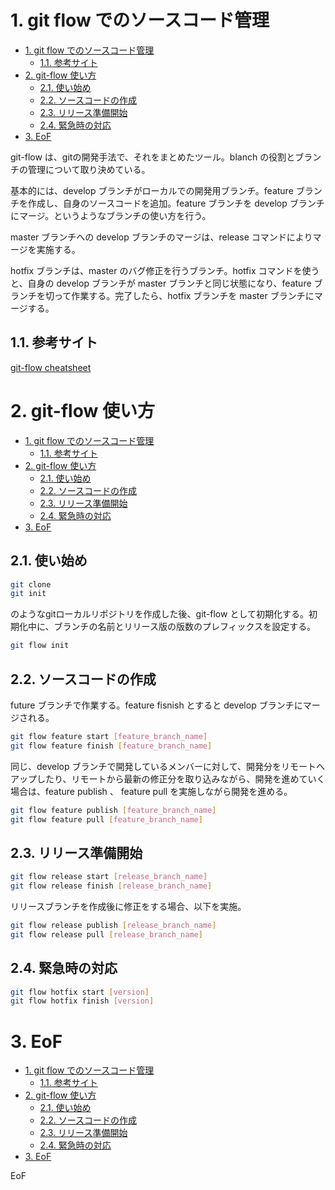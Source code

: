 # 1. git flow でのソースコード管理

<!-- TOC -->
- [1. git flow でのソースコード管理](#1-git-flow-でのソースコード管理)
  - [1.1. 参考サイト](#11-参考サイト)
- [2. git-flow 使い方](#2-git-flow-使い方)
  - [2.1. 使い始め](#21-使い始め)
  - [2.2. ソースコードの作成](#22-ソースコードの作成)
  - [2.3. リリース準備開始](#23-リリース準備開始)
  - [2.4. 緊急時の対応](#24-緊急時の対応)
- [3. EoF](#3-eof)

git-flow は、gitの開発手法で、それをまとめたツール。blanch の役割とブランチの管理について取り決めている。

基本的には、develop ブランチがローカルでの開発用ブランチ。feature ブランチを作成し、自身のソースコードを追加。feature ブランチを develop ブランチにマージ。というようなブランチの使い方を行う。

master ブランチへの develop ブランチのマージは、release コマンドによりマージを実施する。

hotfix ブランチは、master のバグ修正を行うブランチ。hotfix コマンドを使うと、自身の develop ブランチが master ブランチと同じ状態になり、feature ブランチを切って作業する。完了したら、hotfix ブランチを master ブランチにマージする。

## 1.1. 参考サイト

[git-flow cheatsheet](https://danielkummer.github.io/git-flow-cheatsheet/index.ja_JP.html)

# 2. git-flow 使い方

<!-- TOC -->
- [1. git flow でのソースコード管理](#1-git-flow-でのソースコード管理)
  - [1.1. 参考サイト](#11-参考サイト)
- [2. git-flow 使い方](#2-git-flow-使い方)
  - [2.1. 使い始め](#21-使い始め)
  - [2.2. ソースコードの作成](#22-ソースコードの作成)
  - [2.3. リリース準備開始](#23-リリース準備開始)
  - [2.4. 緊急時の対応](#24-緊急時の対応)
- [3. EoF](#3-eof)

## 2.1. 使い始め

```bash
git clone
git init
```

のようなgitローカルリポジトリを作成した後、git-flow として初期化する。初期化中に、ブランチの名前とリリース版の版数のプレフィックスを設定する。

```bash
git flow init
```

## 2.2. ソースコードの作成

future ブランチで作業する。feature fisnish とすると develop ブランチにマージされる。

```bash
git flow feature start [feature_branch_name]
git flow feature finish [feature_branch_name]
```

同じ、develop ブランチで開発しているメンバーに対して、開発分をリモートへアップしたり、リモートから最新の修正分を取り込みながら、開発を進めていく場合は、feature publish 、 feature pull を実施しながら開発を進める。

```bash
git flow feature publish [feature_branch_name]
git flow feature pull [feature_branch_name]
```

## 2.3. リリース準備開始

```bash
git flow release start [release_branch_name]
git flow release finish [release_branch_name]
```

リリースブランチを作成後に修正をする場合、以下を実施。

```bash
git flow release publish [release_branch_name]
git flow release pull [release_branch_name]
```

## 2.4. 緊急時の対応

```bash
git flow hotfix start [version]
git flow hotfix finish [version]
```

# 3. EoF

<!-- TOC -->
- [1. git flow でのソースコード管理](#1-git-flow-でのソースコード管理)
  - [1.1. 参考サイト](#11-参考サイト)
- [2. git-flow 使い方](#2-git-flow-使い方)
  - [2.1. 使い始め](#21-使い始め)
  - [2.2. ソースコードの作成](#22-ソースコードの作成)
  - [2.3. リリース準備開始](#23-リリース準備開始)
  - [2.4. 緊急時の対応](#24-緊急時の対応)
- [3. EoF](#3-eof)

EoF